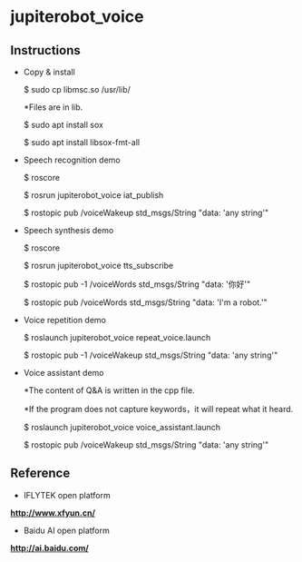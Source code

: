 # jupiterobot_voice

## Instructions

- Copy & install

  $ sudo cp libmsc.so /usr/lib/
  
  *Files are in lib.

  $ sudo apt install sox

  $ sudo apt install libsox-fmt-all

- Speech recognition demo

  $ roscore

  $ rosrun jupiterobot_voice iat_publish

  $ rostopic pub /voiceWakeup std_msgs/String "data: 'any string'"
  
- Speech synthesis demo

  $ roscore

  $ rosrun jupiterobot_voice tts_subscribe

  $ rostopic pub -1 /voiceWords std_msgs/String "data: '你好'"

  $ rostopic pub /voiceWords std_msgs/String "data: 'I'm a robot.'"

- Voice repetition demo

  $ roslaunch jupiterobot_voice repeat_voice.launch

  $ rostopic pub -1 /voiceWakeup std_msgs/String "data: 'any string'"

- Voice assistant demo
  
  *The content of Q&A is written in the cpp file.
  
  *If the program does not capture keywords，it will repeat what it heard.

  $ roslaunch jupiterobot_voice voice_assistant.launch

  $ rostopic pub /voiceWakeup std_msgs/String "data: 'any string'"

## Reference

- IFLYTEK open platform

**http://www.xfyun.cn/**

- Baidu AI open platform

**http://ai.baidu.com/**

